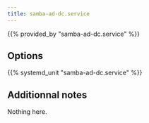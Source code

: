 ```yaml
---
title: samba-ad-dc.service
---
```


{{% provided_by "samba-ad-dc.service" %}}

## Options

{{% systemd_unit "samba-ad-dc.service" %}}

## Additionnal notes

Nothing here.